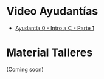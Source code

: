 # Video Ayudantías

* [Ayudantía 0 - Intro a C - Parte 1](https://youtu.be/Kk6SzXtQHwk)

# Material Talleres

(Coming soon)
